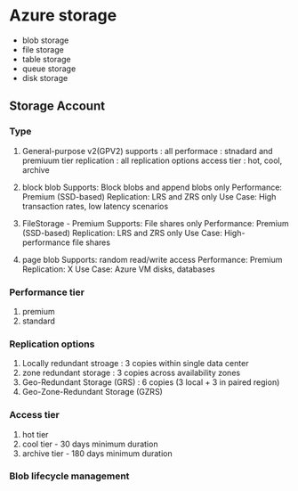 # Azure storage
- blob storage
- file storage
- table storage
- queue storage
- disk storage


## Storage Account
### Type
1. General-purpose v2(GPV2) 
supports : all
performace : stnadard and premiuum tier
replication : all replication options
access tier : hot, cool, archive

2. block blob
Supports: Block blobs and append blobs only
Performance: Premium (SSD-based)
Replication: LRS and ZRS only
Use Case: High transaction rates, low latency scenarios

3. FileStorage - Premium
Supports: File shares only
Performance: Premium (SSD-based)
Replication: LRS and ZRS only
Use Case: High-performance file shares

4. page blob
Supports: random read/write access 
Performance: Premium
Replication: X
Use Case: Azure VM disks, databases


### Performance tier
1. premium
2. standard 

### Replication options
1. Locally redundant stroage : 3 copies within single data center
2. zone redundant storage : 3 copies across availability zones
3. Geo-Redundant Storage (GRS) : 6 copies (3 local + 3 in paired region)
4. Geo-Zone-Redundant Storage (GZRS)

### Access tier
1. hot tier
2. cool tier - 30 days minimum duration
3. archive tier - 180 days minimum duration

### Blob lifecycle management

